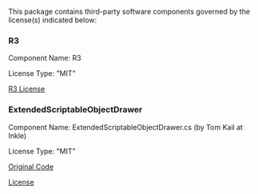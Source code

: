 This package contains third-party software components governed by the license(s) indicated below:

### R3

Component Name: R3

License Type: "MIT"

[R3 License](https://github.com/Cysharp/R3/blob/master/LICENSE)

### ExtendedScriptableObjectDrawer

Component Name: ExtendedScriptableObjectDrawer.cs (by Tom Kail at Inkle)

License Type: "MIT"

[Original Code](https://gist.github.com/tomkail/ba4136e6aa990f4dc94e0d39ec6a058c)

[License](https://opensource.org/licenses/MIT)
